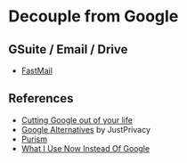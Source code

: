 # Decouple from Google

## GSuite / Email / Drive

- [FastMail](https://www.fastmail.com)

## References

- [Cutting Google out of your life](https://degoogle.jmoore.dev)
- [Google Alternatives](https://justprivacy.org/google-alternatives/) by JustPrivacy
- [Purism](https://puri.sm)
- [What I Use Now Instead Of Google](https://kiramclean.com/blog/what-i-use-now-instead-of-google/)
